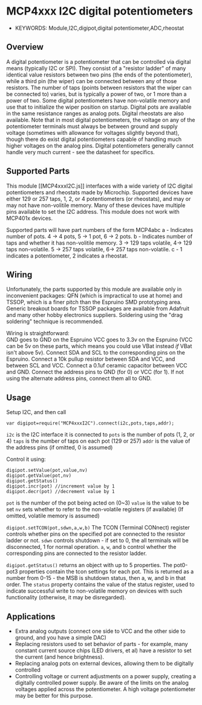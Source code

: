 <!--- Copyright (c) 2014 Spence Konde. See the file LICENSE for copying permission. -->
MCP4xxx I2C digital potentiometers
======================

* KEYWORDS: Module,I2C,digipot,digital potentiometer,ADC,rheostat

Overview
------------------

A digital potentiometer is a potentiometer that can be controlled via digital means (typically I2C or SPI). They consist of a "resistor ladder" of many identical value resistors between two pins (the ends of the potentiometer), while a third pin (the wiper) can be connected between any of those resistors. The number of taps (points between resistors that the wiper can be connected to) varies, but is typically a power of two, or 1 more than a power of two. Some digital potentiometers have non-volatile memory and use that to initialize the wiper position on startup. Digital pots are available in the same resistance ranges as analog pots. Digital rheostats are also available. Note that in most digital potentiometers, the voltage on any of the potentiometer terminals must always be between ground and supply voltage (sometimes with allowance for voltages slightly beyond that), though there do exist digital potentiometers capable of handling much higher voltages on the analog pins. Digital potentiometers generally cannot handle very much current - see the datasheet for specifics. 

Supported Parts
------------------

This module [[MCP4xxxI2C.js]] interfaces with a wide variety of I2C digital potentiometers and rheostats made by Microchip. Supported devices have either 129 or 257 taps, 1, 2, or 4 potentiometers (or rheostats), and may or may not have non-volitile memory.  Many of these devices have multiple pins available to set the I2C address. This module does not work with MCP401x devices. 

Supported parts will have part numbers of the form MCP4abc
a - Indicates number of pots. 4 -> 4 pots, 5 -> 1 pot, 6 -> 2 pots. 
b - Indicates number of taps and whether it has non-volitile memory. 3 -> 129 taps volatile, 4-> 129 taps non-volatile. 5 -> 257 taps volatile, 6-> 257 taps non-volatile. 
c - 1 indicates a potentiometer, 2 indicates a rheostat. 

Wiring
------------------

Unfortunately, the parts supported by this module are available only in inconvenient packages: QFN (which is impractical to use at home) and TSSOP, which is a finer pitch than the Espruino SMD prototyping area. Generic breakout boards for TSSOP packages are available from Adafruit and many other hobby electronics suppliers. Soldering using the "drag soldering" technique is recommended. 

Wiring is straightforward:  
GND goes to GND on the Espruino
VCC goes to 3.3v on the Espruino (VCC can be 5v on these parts, which means you could use VBat instead *if* VBat isn't above 5v). 
Connect SDA and SCL to the corresponding pins on the Espruino. 
Connect a 10k pullup resistor between SDA and VCC, and between SCL and VCC. 
Connect a 0.1uf ceramic capacitor between VCC and GND. 
Connect the address pins to GND (for 0) or VCC (for 1). If not using the alternate address pins, connect them all to GND. 

Usage
-----------------

Setup I2C, and then call

```
var digipot=require("MCP4xxxI2C").connect(i2c,pots,taps,addr);
```

`i2c` is the I2C interface it is connected to
`pots` is the number of pots (1, 2, or 4)
`taps` is the number of taps on each pot (129 or 257)
`addr` is the value of the address pins (if omitted, 0 is assumed)

Control it using:

```
digipot.setValue(pot,value,nv)
digipot.getValue(pot,nv)
digipot.getStatus()
digipot.incr(pot) //increment value by 1
digipot.decr(pot) //decrement value by 1
```

`pot` is the number of the pot being acted on (0~3)
`value` is the value to be set
`nv` sets whether to refer to the non-volatile registers (if available) (If omitted, volatile memory is assumed)

`digipot.setTCON(pot,sdwn,a,w,b)` 
The TCON (Terminal CONnect) register controls whether pins on the specified pot are connected to the resistor ladder or not. `sdwn` controls shutdown - if set to 0, the all terminals will be disconnected, 1 for normal operation. `a`, `w`, and `b` control whether the corresponding pins are connected to the resistor ladder.

`digipot.getStatus()` returns an object with up to 5 properties. The pot0-pot3 properties contain the tcon settings for each pot. This is returned as a number from 0-15 - the MSB is shutdown status, then a, w, and b in that order. The `status` property contains the value of the status register, used to indicate successful write to non-volatile memory on devices with such functionality (otherwise, it may be disregarded). 

Applications
----------------


* Extra analog outputs (connect one side to VCC and the other side to ground, and you have a simple DAC)
* Replacing resistors used to set behavior of parts - for example, many constant current source chips (LED drivers, et al) have a resistor to set the current (and hence brightness). 
* Replacing analog pots on external devices, allowing them to be digitally controlled
* Controlling voltage or current adjustments on a power supply, creating a digitally controlled power supply. Be aware of the limits on the analog voltages applied across the potentiometer. A high voltage potentiometer may be better for this purpose.
